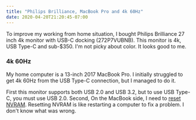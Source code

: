 ```yaml
---
title: "Philips Brilliance, MacBook Pro and 4k 60Hz"
date: 2020-04-20T21:20:45-07:00
---
```

To improve my working from home situation, I bought Philips Brilliance 27 inch 4k monitor with USB-C docking (272P7VUBNB). This monitor is 4k, USB Type-C and sub-$350. I'm not picky about color. It looks good to me.

### 4k 60Hz

My home computer is a 13-inch 2017 MacBook Pro. I initially struggled to get 4k 60Hz from the USB Type-C connection, but I managed to do it.

First this monitor supports both USB 2.0 and USB 3.2, but to use USB Type-C, you must use USB 2.0. Second, On the MacBook side, I need to [reset NVRAM](https://support.apple.com/en-us/HT204063). Resetting NVRAM is like restarting a computer to fix a problem. I don't know what was wrong.
